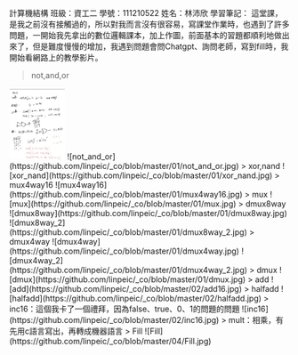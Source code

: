 計算機結構
班級：資工二 學號：111210522 姓名：林沛欣
學習筆記：
這堂課，是我之前沒有接觸過的，所以對我而言沒有很容易，寫課堂作業時，也遇到了許多問題，一開始我先拿出的數位邏輯課本，加上作圖，前面基本的習題都順利地做出來了，但是難度慢慢的增加，我遇到問題會問Chatgpt、詢問老師，寫到fill時，我開始看網路上的教學影片。
> not,and,or
<img src="https://github.com/linpeic/_co/blob/master/01/not_and_or.jpg" width="100" />
![not_and_or](https://github.com/linpeic/_co/blob/master/01/not_and_or.jpg)
> xor,nand
![xor_nand](https://github.com/linpeic/_co/blob/master/01/xor_nand.jpg)
> mux4way16
![mux4way16](https://github.com/linpeic/_co/blob/master/01/mux4way16.jpg)
> mux
![mux](https://github.com/linpeic/_co/blob/master/01/mux.jpg)
> dmux8way
![dmux8way](https://github.com/linpeic/_co/blob/master/01/dmux8way.jpg)
![dmux8way_2](https://github.com/linpeic/_co/blob/master/01/dmux8way_2.jpg)
> dmux4way
![dmux4way](https://github.com/linpeic/_co/blob/master/01/dmux4way.jpg)
![dmux4way_2](https://github.com/linpeic/_co/blob/master/01/dmux4way_2.jpg)
> dmux
![dmux](https://github.com/linpeic/_co/blob/master/01/dmux.jpg)
> add
![add](https://github.com/linpeic/_co/blob/master/02/add16.jpg)
> halfadd
![halfadd](https://github.com/linpeic/_co/blob/master/02/halfadd.jpg)
> inc16：這個我卡了一個禮拜，因為false、true、0、1的問題的問題
![inc16](https://github.com/linpeic/_co/blob/master/02/inc16.jpg)
> mult：相乘，有先用c語言寫出，再轉成機器語言
> Fill
![Fill](https://github.com/linpeic/_co/blob/master/04/Fill.jpg)

![]()

